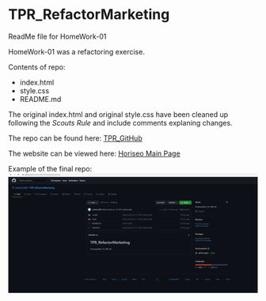 # TPR_RefactorMarketing
ReadMe file for HomeWork-01

HomeWork-01 was a refactoring exercise. 

Contents of repo:
* index.html
* style.css
* README.md

The original index.html and original style.css have been cleaned up following the _Scouts Rule_ and include comments explaning changes.

The repo can be found here: 
[TPR_GitHub](https://github.com/rutherford87/TPR_RefactorMarketing)

The website can be viewed here: [Horiseo Main Page](https://rutherford87.github.io/TPR_RefactorMarketing/)

Example of the final repo: ![Example 1](/assets/images/Markdown.png)

